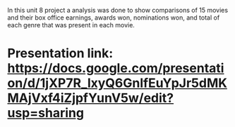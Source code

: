 In this unit 8 project a analysis was done to show comparisons of 15 movies and their box office earnings, awards won, nominations won, and total of each genre that was present in each movie.
# Presentation link: https://docs.google.com/presentation/d/1jXP7R_lxyQ6GnlfEuYpJr5dMKMAjVxf4iZjpfYunV5w/edit?usp=sharing

